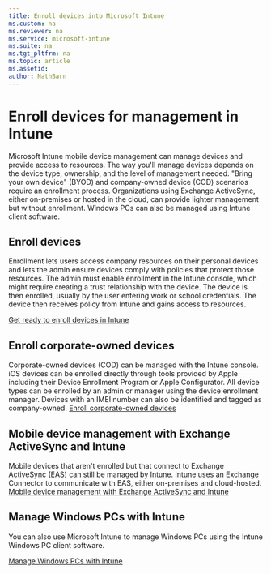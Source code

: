 ```yaml
---
title: Enroll devices into Microsoft Intune
ms.custom: na
ms.reviewer: na
ms.service: microsoft-intune
ms.suite: na
ms.tgt_pltfrm: na
ms.topic: article
ms.assetid:
author: NathBarn
---
```

# Enroll devices for management in Intune
Microsoft Intune mobile device management can manage devices and provide access to resources. The way you'll manage devices depends on the device type, ownership, and the level of management needed. "Bring your own device" (BYOD) and company-owned device (COD) scenarios require an enrollment process. Organizations using Exchange ActiveSync, either on-premises or hosted in the cloud, can provide lighter management but without enrollment. Windows PCs can also be managed using Intune client software.

## Enroll devices  
 Enrollment lets users access company resources on their personal devices and lets the admin ensure devices comply with policies that protect those resources. The admin must enable enrollment in the Intune console, which might require creating a trust relationship with the device. The device is then enrolled, usually by the user entering work or school credentials. The device then receives policy from Intune and gains access to resources.

[Get ready to enroll devices in Intune](get-ready-to-enroll-devices-in-microsoft-intune.md)

## Enroll corporate-owned devices
Corporate-owned devices (COD) can be managed with the Intune console. iOS devices can be enrolled directly through tools provided by Apple including their Device Enrollment Program or Apple Configurator. All device types can be enrolled by an admin or manager using the device enrollment manager. Devices with an IMEI number can also be identified and tagged as company-owned.
[Enroll corporate-owned devices](manage-corporate-owned-devices.md)

## Mobile device management with Exchange ActiveSync and Intune
Mobile devices that aren't enrolled but that connect to Exchange ActiveSync (EAS) can still be managed by Intune. Intune uses an Exchange Connector to communicate with EAS, either on-premises and cloud-hosted.
[Mobile device management with Exchange ActiveSync and Intune](mobile-device-management-with-exchange-activesync-and-microsoft-intune.md)


## Manage Windows PCs with Intune  
You can also use Microsoft Intune to manage Windows PCs using the Intune Windows PC client software. 

[Manage Windows PCs with Intune](manage-windows-pcs-with-microsoft-intune.md)

